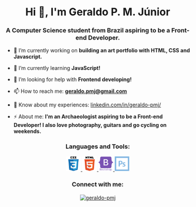 <h1 align="center">Hi 👋, I'm Geraldo P. M. Júnior</h1>
<h3 align="center">A Computer Science student from Brazil aspiring to be a Front-end Developer.</h3>

- 🔭 I’m currently working on **building an art portfolio with HTML, CSS and Javascript.**

- 🌱 I’m currently learning **JavaScript!**

- 🤝 I’m looking for help with **Frontend developing!**

- 📫 How to reach me: **geraldo.pmj@gmail.com**

- 📄 Know about my experiences: [linkedin.com/in/geraldo-pmj/](linkedin.com/in/geraldo-pmj/)

- ⚡ About me: **I'm an Archaeologist aspiring to be a Front-end Developer! I also love photography, guitars and go cycling on weekends.**

<h3 align="center">Languages and Tools:</h3>
<p align="center"> <a href="https://www.w3schools.com/css/" target="_blank" rel="noreferrer"> <img src="https://raw.githubusercontent.com/devicons/devicon/master/icons/css3/css3-original-wordmark.svg" alt="css3" width="40" height="40"/> </a>  <a href="https://www.w3.org/html/" target="_blank" rel="noreferrer"> <img src="https://raw.githubusercontent.com/devicons/devicon/master/icons/html5/html5-original-wordmark.svg" alt="html5" width="40" height="40"/> </a> <a href="https://getbootstrap.com" target="_blank" rel="noreferrer"> <img src="https://raw.githubusercontent.com/devicons/devicon/master/icons/bootstrap/bootstrap-plain-wordmark.svg" alt="bootstrap" width="40" height="40"/> <a href="https://www.photoshop.com/en" target="_blank" rel="noreferrer"> <img src="https://raw.githubusercontent.com/devicons/devicon/master/icons/photoshop/photoshop-line.svg" alt="photoshop" width="40" height="40"/> </a> </p>


<h3 align="center">Connect with me:</h3>
<p align="center">
<a href="https://linkedin.com/in/geraldo-pmj" target="blank"><img align="center" src="https://raw.githubusercontent.com/rahuldkjain/github-profile-readme-generator/master/src/images/icons/Social/linked-in-alt.svg" alt="geraldo-pmj" height="30" width="40" /></a>
</p>
